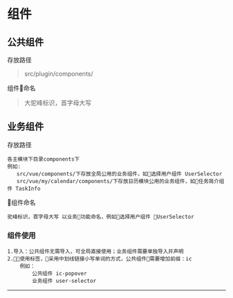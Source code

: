 # 组件

## 公共组件
存放路径

> src/plugin/components/

 组件命名


> 大驼峰标识，首字母大写

## 业务组件
存放路径
 ```
各主模块下目录components下
例如:
    src/vue/components/下存放全局公用的业务组件，如选择用户组件 UserSelector
    src/vue/my/calendar/components/下存放日历模块公用的业务组件，如任务简介组件 TaskInfo
 ```
组件命名
```
驼峰标识，首字母大写 以业务功能命名，例如选择用户组件 UserSelector 
```
### 组件使用
```
1.导入：公共组件无需导入，可全局直接使用；业务组件需要单独导入并声明
2.使用标签，采用中划线链接小写单词的方式，公共组件需要增加前缀：ic
    例如： 
        公共组件 ic-popover
        业务组件 user-selector

```
*** 
